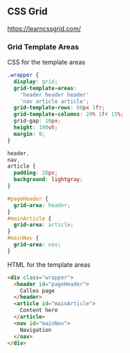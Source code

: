 ## CSS Grid

https://learncssgrid.com/

### Grid Template Areas

CSS for the template areas
```css
.wrapper {
  display: grid;
  grid-template-areas:
    'header header header'
    'nav article article';
  grid-template-rows: 60px 1fr;
  grid-template-columns: 20% 1fr 15%;
  grid-gap: 10px;
  height: 100vh;
  margin: 0;
}

header,
nav,
article {
  padding: 20px;
  background: lightgray;
}

#pageHeader {
  grid-area: header;
}
#mainArticle {
  grid-area: article;
}
#mainNav {
  grid-area: nav;
}
```

HTML for the template areas

```html
<div class="wrapper">
  <header id="pageHeader">
    Calles page
  </header>
  <article id="mainArticle">
    Content here
  </article>
  <nav id="mainNav">
    Navigation
  </nav>
</div>
```